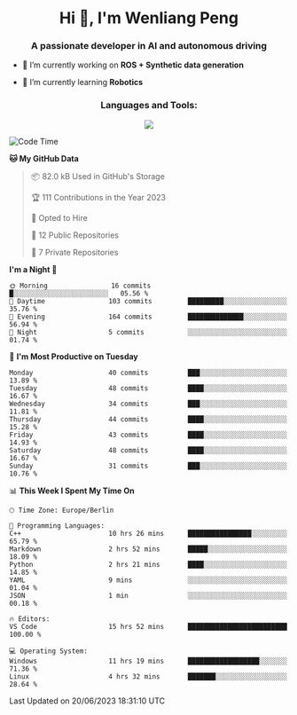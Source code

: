 <h1 align="center">Hi 👋, I'm Wenliang Peng</h1>
<h3 align="center">A passionate developer in AI and autonomous driving</h3>

- 🔭 I’m currently working on **ROS + Synthetic data generation**

- 🌱 I’m currently learning **Robotics**

<!-- <h3 align="left">Connect with me:</h3> -->
<!-- <p align="left">
</p> -->

<h3 align="center">Languages and Tools:</h3>
<p align="center">
  <a href="https://skillicons.dev">
    <img src="https://skillicons.dev/icons?i=cpp,ros,docker,azure,git,linux,py,pytorch,cmake,md&perline=5" />
  </a>
</p>


<!-- <p><img align="center" src="https://github-readme-stats.vercel.app/api/top-langs?username=bpwl0121&show_icons=true&locale=en&layout=compact" alt="bpwl0121" /></p> -->

<!-- <p><img align="center" src="https://github-readme-streak-stats.herokuapp.com/?user=bpwl0121&" alt="bpwl0121" /></p> -->

<!--START_SECTION:waka-->
![Code Time](http://img.shields.io/badge/Code%20Time-65%20hrs%2058%20mins-blue)

**🐱 My GitHub Data** 

> 📦 82.0 kB Used in GitHub's Storage 
 > 
> 🏆 111 Contributions in the Year 2023
 > 
> 💼 Opted to Hire
 > 
> 📜 12 Public Repositories 
 > 
> 🔑 7 Private Repositories 
 > 
**I'm a Night 🦉** 

```text
🌞 Morning                16 commits          █░░░░░░░░░░░░░░░░░░░░░░░░   05.56 % 
🌆 Daytime                103 commits         █████████░░░░░░░░░░░░░░░░   35.76 % 
🌃 Evening                164 commits         ██████████████░░░░░░░░░░░   56.94 % 
🌙 Night                  5 commits           ░░░░░░░░░░░░░░░░░░░░░░░░░   01.74 % 
```
📅 **I'm Most Productive on Tuesday** 

```text
Monday                   40 commits          ███░░░░░░░░░░░░░░░░░░░░░░   13.89 % 
Tuesday                  48 commits          ████░░░░░░░░░░░░░░░░░░░░░   16.67 % 
Wednesday                34 commits          ███░░░░░░░░░░░░░░░░░░░░░░   11.81 % 
Thursday                 44 commits          ████░░░░░░░░░░░░░░░░░░░░░   15.28 % 
Friday                   43 commits          ████░░░░░░░░░░░░░░░░░░░░░   14.93 % 
Saturday                 48 commits          ████░░░░░░░░░░░░░░░░░░░░░   16.67 % 
Sunday                   31 commits          ███░░░░░░░░░░░░░░░░░░░░░░   10.76 % 
```


📊 **This Week I Spent My Time On** 

```text
🕑︎ Time Zone: Europe/Berlin

💬 Programming Languages: 
C++                      10 hrs 26 mins      ████████████████░░░░░░░░░   65.79 % 
Markdown                 2 hrs 52 mins       █████░░░░░░░░░░░░░░░░░░░░   18.09 % 
Python                   2 hrs 21 mins       ████░░░░░░░░░░░░░░░░░░░░░   14.85 % 
YAML                     9 mins              ░░░░░░░░░░░░░░░░░░░░░░░░░   01.04 % 
JSON                     1 min               ░░░░░░░░░░░░░░░░░░░░░░░░░   00.18 % 

🔥 Editors: 
VS Code                  15 hrs 52 mins      █████████████████████████   100.00 % 

💻 Operating System: 
Windows                  11 hrs 19 mins      ██████████████████░░░░░░░   71.36 % 
Linux                    4 hrs 32 mins       ███████░░░░░░░░░░░░░░░░░░   28.64 % 
```


 Last Updated on 20/06/2023 18:31:10 UTC
<!--END_SECTION:waka-->
